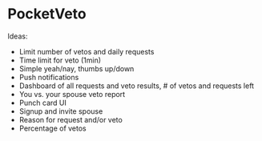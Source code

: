 PocketVeto
==========

Ideas:

- Limit number of vetos and daily requests 
- Time limit for veto (1min)
- Simple yeah/nay, thumbs up/down
- Push notifications
- Dashboard of all requests and veto results, # of vetos and requests left
- You vs. your spouse veto report
- Punch card UI
- Signup and invite spouse
- Reason for request and/or veto
- Percentage of vetos

